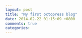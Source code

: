 ```yaml
---
layout: post
title: "My first octopress blog"
date: 2014-02-22 01:15:09 +0800
comments: true
categories: 
---
```

